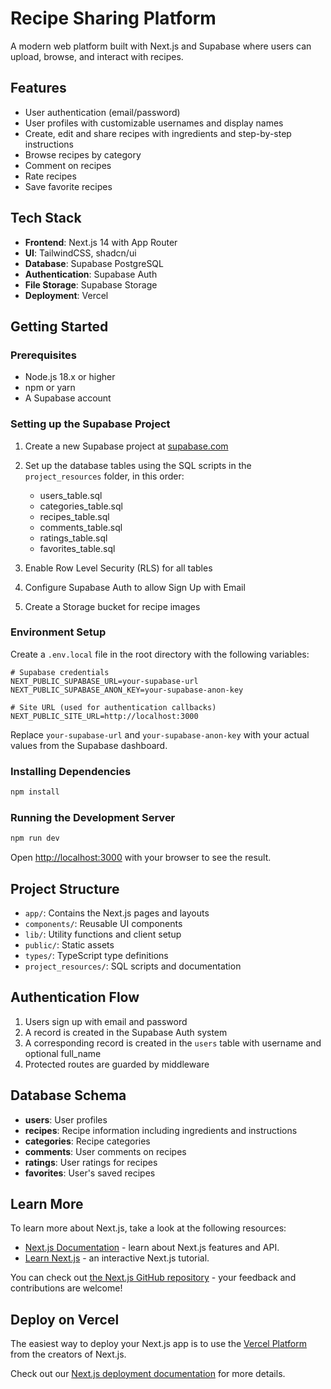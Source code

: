 # Recipe Sharing Platform

A modern web platform built with Next.js and Supabase where users can upload, browse, and interact with recipes.

## Features

- User authentication (email/password)
- User profiles with customizable usernames and display names
- Create, edit and share recipes with ingredients and step-by-step instructions
- Browse recipes by category
- Comment on recipes
- Rate recipes
- Save favorite recipes

## Tech Stack

- **Frontend**: Next.js 14 with App Router
- **UI**: TailwindCSS, shadcn/ui
- **Database**: Supabase PostgreSQL
- **Authentication**: Supabase Auth
- **File Storage**: Supabase Storage
- **Deployment**: Vercel

## Getting Started

### Prerequisites

- Node.js 18.x or higher
- npm or yarn
- A Supabase account

### Setting up the Supabase Project

1. Create a new Supabase project at [supabase.com](https://supabase.com)
2. Set up the database tables using the SQL scripts in the `project_resources` folder, in this order:

   - users_table.sql
   - categories_table.sql
   - recipes_table.sql
   - comments_table.sql
   - ratings_table.sql
   - favorites_table.sql

3. Enable Row Level Security (RLS) for all tables

4. Configure Supabase Auth to allow Sign Up with Email

5. Create a Storage bucket for recipe images

### Environment Setup

Create a `.env.local` file in the root directory with the following variables:

```
# Supabase credentials
NEXT_PUBLIC_SUPABASE_URL=your-supabase-url
NEXT_PUBLIC_SUPABASE_ANON_KEY=your-supabase-anon-key

# Site URL (used for authentication callbacks)
NEXT_PUBLIC_SITE_URL=http://localhost:3000
```

Replace `your-supabase-url` and `your-supabase-anon-key` with your actual values from the Supabase dashboard.

### Installing Dependencies

```bash
npm install
```

### Running the Development Server

```bash
npm run dev
```

Open [http://localhost:3000](http://localhost:3000) with your browser to see the result.

## Project Structure

- `app/`: Contains the Next.js pages and layouts
- `components/`: Reusable UI components
- `lib/`: Utility functions and client setup
- `public/`: Static assets
- `types/`: TypeScript type definitions
- `project_resources/`: SQL scripts and documentation

## Authentication Flow

1. Users sign up with email and password
2. A record is created in the Supabase Auth system
3. A corresponding record is created in the `users` table with username and optional full_name
4. Protected routes are guarded by middleware

## Database Schema

- **users**: User profiles
- **recipes**: Recipe information including ingredients and instructions
- **categories**: Recipe categories
- **comments**: User comments on recipes
- **ratings**: User ratings for recipes
- **favorites**: User's saved recipes

## Learn More

To learn more about Next.js, take a look at the following resources:

- [Next.js Documentation](https://nextjs.org/docs) - learn about Next.js features and API.
- [Learn Next.js](https://nextjs.org/learn) - an interactive Next.js tutorial.

You can check out [the Next.js GitHub repository](https://github.com/vercel/next.js) - your feedback and contributions are welcome!

## Deploy on Vercel

The easiest way to deploy your Next.js app is to use the [Vercel Platform](https://vercel.com/new?utm_medium=default-template&filter=next.js&utm_source=create-next-app&utm_campaign=create-next-app-readme) from the creators of Next.js.

Check out our [Next.js deployment documentation](https://nextjs.org/docs/app/building-your-application/deploying) for more details.
